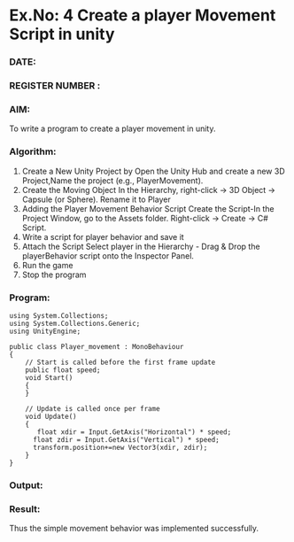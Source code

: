 # Ex.No: 4  Create a player Movement Script in unity 
### DATE:                                                                            
### REGISTER NUMBER : 
### AIM: 
To write a program to create a player movement in unity.
### Algorithm:
1. Create a New Unity Project by Open the  Unity Hub and create a new 3D Project,Name the project (e.g., PlayerMovement).
2. Create the Moving Object
   In the Hierarchy, right-click → 3D Object → Capsule (or Sphere).
   Rename it to Player 
4. Adding the Player Movement Behavior Script
   Create the Script-In the Project Window, go to the Assets folder.
   Right-click → Create → C# Script.
5. Write a script for player behavior and save it
6. Attach the Script
   Select player in the Hierarchy - Drag & Drop the playerBehavior script onto the Inspector Panel.
7. Run the game 
8. Stop the program
    
### Program:
```
using System.Collections;
using System.Collections.Generic;
using UnityEngine;

public class Player_movement : MonoBehaviour
{
    // Start is called before the first frame update
    public float speed;
    void Start()
    {
    }

    // Update is called once per frame
    void Update()
    {
       float xdir = Input.GetAxis("Horizontal") * speed;
      float zdir = Input.GetAxis("Vertical") * speed;
      transform.position+=new Vector3(xdir, zdir); 
    }
}

```
### Output:









### Result:
Thus the simple movement behavior was implemented successfully.
